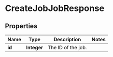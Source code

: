 
# CreateJobJobResponse

## Properties
Name | Type | Description | Notes
------------ | ------------- | ------------- | -------------
**id** | **Integer** | The ID of the job. | 



